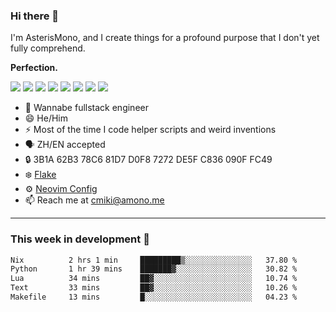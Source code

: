 ### Hi there 👋

I'm AsterisMono, and I create things for a profound purpose that I don't yet fully comprehend.

**Perfection.**

![](https://img.shields.io/badge/NeoVim-%2357A143.svg?&style=for-the-badge&logo=neovim&logoColor=white)
![](https://img.shields.io/badge/TypeScript-007ACC?style=for-the-badge&logo=typescript&logoColor=white)
![](https://img.shields.io/badge/React-20232A?style=for-the-badge&logo=react&logoColor=61DAFB)
![](https://img.shields.io/badge/Node.js-339933?style=for-the-badge&logo=nodedotjs&logoColor=white)
![](https://img.shields.io/badge/Python-FFD43B?style=for-the-badge&logo=python&logoColor=blue)
![](https://img.shields.io/badge/Fedora-294172?style=for-the-badge&logo=fedora&logoColor=white)
![](https://img.shields.io/badge/NixOS-5277C3?style=for-the-badge&logo=nixos&logoColor=white)
![](https://img.shields.io/badge/matrix-000000?style=for-the-badge&logo=Matrix&logoColor=white)

- 🌱 Wannabe fullstack engineer
- 😄 He/Him
- ⚡ Most of the time I code helper scripts and weird inventions
- 🗣️ ZH/EN accepted
- 🔒 3B1A 62B3 78C6 81D7 D0F8 7272 DE5F C836 090F FC49
- ❄️ [Flake](https://github.com/AsterisMono/flake)
- ⚙️ [Neovim Config](https://github.com/AsterisMono/nvim-config)
- 📫 Reach me at cmiki@amono.me

------

### This week in development 🚀

<!--START_SECTION:waka-->

```txt
Nix          2 hrs 1 min     █████████▒░░░░░░░░░░░░░░░   37.80 %
Python       1 hr 39 mins    ███████▓░░░░░░░░░░░░░░░░░   30.82 %
Lua          34 mins         ██▓░░░░░░░░░░░░░░░░░░░░░░   10.74 %
Text         33 mins         ██▓░░░░░░░░░░░░░░░░░░░░░░   10.26 %
Makefile     13 mins         █░░░░░░░░░░░░░░░░░░░░░░░░   04.23 %
```

<!--END_SECTION:waka-->
